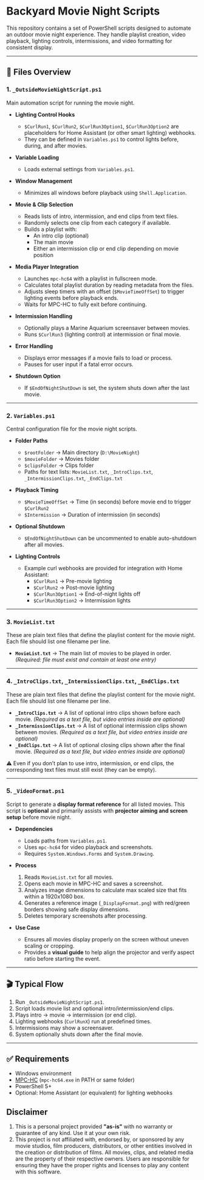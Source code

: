 # Backyard Movie Night Scripts

This repository contains a set of PowerShell scripts designed to automate an outdoor movie night experience.
They handle playlist creation, video playback, lighting controls, intermissions, and video formatting for consistent display.

---

## 📂 Files Overview

### 1. `_OutsideMovieNightScript.ps1`
Main automation script for running the movie night.

- **Lighting Control Hooks**
  - `$CurlRun1`, `$CurlRun2`, `$CurlRun3Option1`, `$CurlRun3Option2` are placeholders for Home Assistant (or other smart lighting) webhooks.
  - They can be defined in `Variables.ps1` to control lights before, during, and after movies.

- **Variable Loading**
  - Loads external settings from `Variables.ps1`.

- **Window Management**
  - Minimizes all windows before playback using `Shell.Application`.

- **Movie & Clip Selection**
  - Reads lists of intro, intermission, and end clips from text files.
  - Randomly selects one clip from each category if available.
  - Builds a playlist with:
    - An intro clip (optional)
    - The main movie
    - Either an intermission clip or end clip depending on movie position

- **Media Player Integration**
  - Launches `mpc-hc64` with a playlist in fullscreen mode.
  - Calculates total playlist duration by reading metadata from the files.
  - Adjusts sleep timers with an offset (`$MovieTimeOffSet`) to trigger lighting events before playback ends.
  - Waits for MPC-HC to fully exit before continuing.

- **Intermission Handling**
  - Optionally plays a Marine Aquarium screensaver between movies.
  - Runs `$CurlRun3` (lighting control) at intermission or final movie.

- **Error Handling**
  - Displays error messages if a movie fails to load or process.
  - Pauses for user input if a fatal error occurs.

- **Shutdown Option**
  - If `$EndOfNightShutDown` is set, the system shuts down after the last movie.

---

### 2. `Variables.ps1`
Central configuration file for the movie night scripts.

- **Folder Paths**
  - `$rootFolder` → Main directory (`D:\MovieNight`)
  - `$movieFolder` → Movies folder
  - `$clipsFolder` → Clips folder
  - Paths for text lists: `MovieList.txt`, `_IntroClips.txt`, `_IntermissionClips.txt`, `_EndClips.txt`

- **Playback Timing**
  - `$MovieTimeOffSet` → Time (in seconds) before movie end to trigger `$CurlRun2`
  - `$Intermission` → Duration of intermission (in seconds)

- **Optional Shutdown**
  - `$EndOfNightShutDown` can be uncommented to enable auto-shutdown after all movies.

- **Lighting Controls**
  - Example curl webhooks are provided for integration with Home Assistant:
    - `$CurlRun1` → Pre-movie lighting
    - `$CurlRun2` → Post-movie lighting
    - `$CurlRun3Option1` → End-of-night lights off
    - `$CurlRun3Option2` → Intermission lights

---

### 3. `MovieList.txt`
These are plain text files that define the playlist content for the movie night. Each file should list one filename per line.

- **`MovieList.txt`** → The main list of movies to be played in order. *(Required: file must exist and contain at least one entry)*

---

### 4. `_IntroClips.txt`, `_IntermissionClips.txt`, `_EndClips.txt`
These are plain text files that define the playlist content for the movie night. Each file should list one filename per line.

- **`_IntroClips.txt`** → A list of optional intro clips shown before each movie. *(Required as a text file, but video entries inside are optional)*
- **`_IntermissionClips.txt`** → A list of optional intermission clips shown between movies. *(Required as a text file, but video entries inside are optional)*
- **`_EndClips.txt`** → A list of optional closing clips shown after the final movie. *(Required as a text file, but video entries inside are optional)*

⚠️ Even if you don’t plan to use intro, intermission, or end clips, the corresponding text files must still exist (they can be empty).

---

### 5. `_VideoFormat.ps1`
Script to generate a **display format reference** for all listed movies.
This script is **optional** and primarily assists with **projector aiming and screen setup** before movie night.

- **Dependencies**
  - Loads paths from `Variables.ps1`.
  - Uses `mpc-hc64` for video playback and screenshots.
  - Requires `System.Windows.Forms` and `System.Drawing`.

- **Process**
  1. Reads `MovieList.txt` for all movies.
  2. Opens each movie in MPC-HC and saves a screenshot.
  3. Analyzes image dimensions to calculate max scaled size that fits within a 1920x1080 box.
  4. Generates a reference image (`_DisplayFormat.png`) with red/green borders showing safe display dimensions.
  5. Deletes temporary screenshots after processing.

- **Use Case**
  - Ensures all movies display properly on the screen without uneven scaling or cropping.
  - Provides a **visual guide** to help align the projector and verify aspect ratio before starting the event.

---

## 🎬 Typical Flow
1. Run `_OutsideMovieNightScript.ps1`.
2. Script loads movie list and optional intro/intermission/end clips.
3. Plays intro → movie → intermission (or end clip).
4. Lighting webhooks (`CurlRunX`) run at predefined times.
5. Intermissions may show a screensaver.
6. System optionally shuts down after the final movie.

---

## ✅ Requirements
- Windows environment
- [MPC-HC](https://mpc-hc.org/) (`mpc-hc64.exe` in PATH or same folder)
- PowerShell 5+
- Optional: Home Assistant (or equivalent) for lighting webhooks

## Disclaimer
1. This is a personal project provided **"as-is"** with no warranty or guarantee of any kind. Use it at your own risk.
2. This project is not affiliated with, endorsed by, or sponsored by any movie studios, film producers, distributors, or other entities involved in the creation or distribution of films. All movies, clips, and related media are the property of their respective owners. Users are responsible for ensuring they have the proper rights and licenses to play any content with this software.
